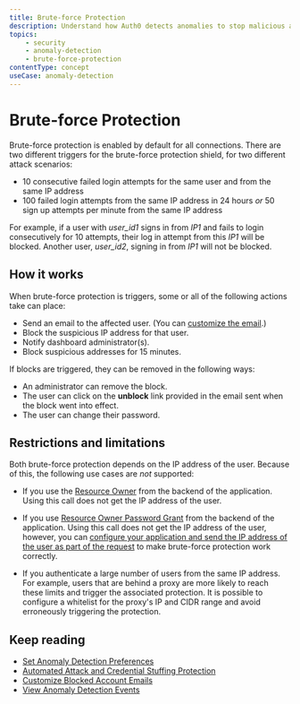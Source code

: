 ```yaml
---
title: Brute-force Protection
description: Understand how Auth0 detects anomalies to stop malicious attempts to access your application, alert you and your users of suspicious activity, and block further login attempts. 
topics:
    - security
    - anomaly-detection
    - brute-force-protection
contentType: concept
useCase: anomaly-detection
---
```

# Brute-force Protection

Brute-force protection is enabled by default for all connections. There are two different triggers for the brute-force protection shield, for two different attack scenarios:

* 10 consecutive failed login attempts for the same user and from the same IP address
* 100 failed login attempts from the same IP address in 24 hours *or* 50 sign up attempts per minute from the same IP address

For example, if a user with *user_id1* signs in from *IP1* and fails to login consecutively for 10 attempts, their log in attempt from this *IP1* will be blocked. Another user, *user_id2*, signing in from *IP1* will not be blocked. 

## How it works

When brute-force protection is triggers, some or all of the following actions take can place:

* Send an email to the affected user.  (You can [customize the email](/anomaly-detection/guides/customize-blocked-account-emails).)
* Block the suspicious IP address for that user.
* Notify dashboard administrator(s).
* Block suspicious addresses for 15 minutes.

If blocks are triggered, they can be removed in the following ways:

* An administrator can remove the block.
* The user can click on the **unblock** link provided in the email sent when the block went into effect.
* The user can change their password.

## Restrictions and limitations

Both brute-force protection depends on the IP address of the user. Because of this, the following use cases are *not* supported:

* If you use the [Resource Owner](/api/authentication#resource-owner) from the backend of the application. Using this call does not get the IP address of the user. 

* If you use [Resource Owner Password Grant](/api-auth/grant/password) from the backend of the application. Using this call does not get the IP address of the user, however, you can [configure your application and send the IP address of the user as part of the request](/api-auth/tutorials/using-resource-owner-password-from-server-side) to make brute-force protection work correctly.

* If you authenticate a large number of users from the same IP address. For example, users that are behind a proxy are more likely to reach these limits and trigger the associated protection. It is possible to configure a whitelist for the proxy's IP and CIDR range and avoid erroneously triggering the protection.

## Keep reading

* [Set Anomaly Detection Preferences](/anomaly-detection/guides/set-anomaly-detection-preferences)
* [Automated Attack and Credential Stuffing Protection](/anomaly-detection/concepts/credential-stuffing)
* [Customize Blocked Account Emails](/anomaly-detection/guides/customize-blocked-account-emails)
* [View Anomaly Detection Events](/anomaly-detection/guides/view-anomaly-detection-events)
